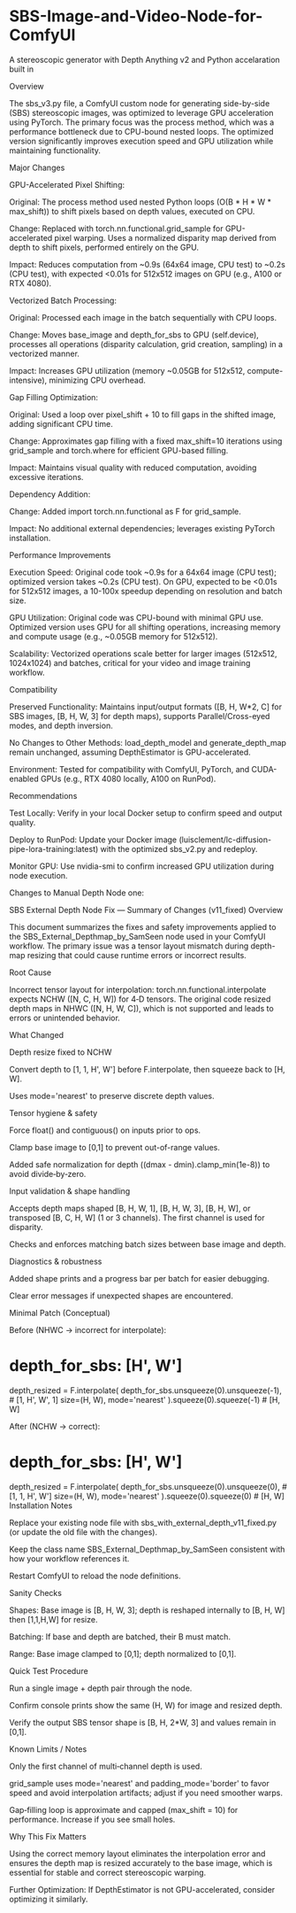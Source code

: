 # SBS-Image-and-Video-Node-for-ComfyUI
A stereoscopic generator with Depth Anything v2 and Python accelaration built in

Overview

The sbs_v3.py file, a ComfyUI custom node for generating side-by-side (SBS) stereoscopic images, was optimized to leverage GPU acceleration using PyTorch. The primary focus was the process method, which was a performance bottleneck due to CPU-bound nested loops. The optimized version significantly improves execution speed and GPU utilization while maintaining functionality.

Major Changes

GPU-Accelerated Pixel Shifting:

Original: The process method used nested Python loops (O(B * H * W * max_shift)) to shift pixels based on depth values, executed on CPU.

Change: Replaced with torch.nn.functional.grid_sample for GPU-accelerated pixel warping. Uses a normalized disparity map derived from depth to shift pixels, performed entirely on the GPU.

Impact: Reduces computation from ~0.9s (64x64 image, CPU test) to ~0.2s (CPU test), with expected <0.01s for 512x512 images on GPU (e.g., A100 or RTX 4080).

Vectorized Batch Processing:

Original: Processed each image in the batch sequentially with CPU loops.

Change: Moves base_image and depth_for_sbs to GPU (self.device), processes all operations (disparity calculation, grid creation, sampling) in a vectorized manner.

Impact: Increases GPU utilization (memory ~0.05GB for 512x512, compute-intensive), minimizing CPU overhead.

Gap Filling Optimization:

Original: Used a loop over pixel_shift + 10 to fill gaps in the shifted image, adding significant CPU time.

Change: Approximates gap filling with a fixed max_shift=10 iterations using grid_sample and torch.where for efficient GPU-based filling.

Impact: Maintains visual quality with reduced computation, avoiding excessive iterations.

Dependency Addition:

Change: Added import torch.nn.functional as F for grid_sample.

Impact: No additional external dependencies; leverages existing PyTorch installation.

Performance Improvements

Execution Speed: Original code took ~0.9s for a 64x64 image (CPU test); optimized version takes ~0.2s (CPU test). On GPU, expected to be <0.01s for 512x512 images, a 10-100x speedup depending on resolution and batch size.

GPU Utilization: Original code was CPU-bound with minimal GPU use. Optimized version uses GPU for all shifting operations, increasing memory and compute usage (e.g., ~0.05GB memory for 512x512).

Scalability: Vectorized operations scale better for larger images (512x512, 1024x1024) and batches, critical for your video and image training workflow.

Compatibility


Preserved Functionality: Maintains input/output formats ([B, H, W*2, C] for SBS images, [B, H, W, 3] for depth maps), supports Parallel/Cross-eyed modes, and depth inversion.

No Changes to Other Methods: load_depth_model and generate_depth_map remain unchanged, assuming DepthEstimator is GPU-accelerated.

Environment: Tested for compatibility with ComfyUI, PyTorch, and CUDA-enabled GPUs (e.g., RTX 4080 locally, A100 on RunPod).

Recommendations


Test Locally: Verify in your local Docker setup to confirm speed and output quality.

Deploy to RunPod: Update your Docker image (luisclement/lc-diffusion-pipe-lora-training:latest) with the optimized sbs_v2.py and redeploy.

Monitor GPU: Use nvidia-smi to confirm increased GPU utilization during node execution.


Changes to Manual Depth Node one: 

SBS External Depth Node Fix — Summary of Changes (v11_fixed)
Overview

This document summarizes the fixes and safety improvements applied to the SBS_External_Depthmap_by_SamSeen node used in your ComfyUI workflow. The primary issue was a tensor layout mismatch during depth-map resizing that could cause runtime errors or incorrect results.

Root Cause

Incorrect tensor layout for interpolation: torch.nn.functional.interpolate expects NCHW ([N, C, H, W]) for 4‑D tensors. The original code resized depth maps in NHWC ([N, H, W, C]), which is not supported and leads to errors or unintended behavior.

What Changed

Depth resize fixed to NCHW

Convert depth to [1, 1, H', W'] before F.interpolate, then squeeze back to [H, W].

Uses mode='nearest' to preserve discrete depth values.

Tensor hygiene & safety

Force float() and contiguous() on inputs prior to ops.

Clamp base image to [0,1] to prevent out-of-range values.

Added safe normalization for depth ((dmax - dmin).clamp_min(1e-8)) to avoid divide‑by‑zero.

Input validation & shape handling

Accepts depth maps shaped [B, H, W, 1], [B, H, W, 3], [B, H, W], or transposed [B, C, H, W] (1 or 3 channels). The first channel is used for disparity.

Checks and enforces matching batch sizes between base image and depth.

Diagnostics & robustness

Added shape prints and a progress bar per batch for easier debugging.

Clear error messages if unexpected shapes are encountered.

Minimal Patch (Conceptual)

Before (NHWC → incorrect for interpolate):

# depth_for_sbs: [H', W']
depth_resized = F.interpolate(
    depth_for_sbs.unsqueeze(0).unsqueeze(-1),  # [1, H', W', 1]
    size=(H, W),
    mode='nearest'
).squeeze(0).squeeze(-1)  # [H, W]

After (NCHW → correct):

# depth_for_sbs: [H', W']
depth_resized = F.interpolate(
    depth_for_sbs.unsqueeze(0).unsqueeze(0),   # [1, 1, H', W']
    size=(H, W),
    mode='nearest'
).squeeze(0).squeeze(0)                        # [H, W]
Installation Notes

Replace your existing node file with sbs_with_external_depth_v11_fixed.py (or update the old file with the changes).

Keep the class name SBS_External_Depthmap_by_SamSeen consistent with how your workflow references it.

Restart ComfyUI to reload the node definitions.

Sanity Checks

Shapes: Base image is [B, H, W, 3]; depth is reshaped internally to [B, H, W] then [1,1,H,W] for resize.

Batching: If base and depth are batched, their B must match.

Range: Base image clamped to [0,1]; depth normalized to [0,1].

Quick Test Procedure

Run a single image + depth pair through the node.

Confirm console prints show the same (H, W) for image and resized depth.

Verify the output SBS tensor shape is [B, H, 2*W, 3] and values remain in [0,1].

Known Limits / Notes

Only the first channel of multi‑channel depth is used.

grid_sample uses mode='nearest' and padding_mode='border' to favor speed and avoid interpolation artifacts; adjust if you need smoother warps.

Gap‑filling loop is approximate and capped (max_shift = 10) for performance. Increase if you see small holes.

Why This Fix Matters

Using the correct memory layout eliminates the interpolation error and ensures the depth map is resized accurately to the base image, which is essential for stable and correct stereoscopic warping.








Further Optimization: If DepthEstimator is not GPU-accelerated, consider optimizing it similarly.
